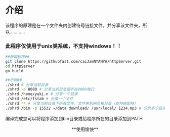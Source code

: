 # 介绍
该程序的原理是在一个文件夹内创建符号链接文件，并分享该文件夹，所以…………
### 此程序仅使用于unix类系统，不支持windows！！

```bash
##获取程序##
git clone https://githubfast.com/caiJamNYANYA/httpServer.git
cd httpServer
go build

##示例##
./shrd # 分享当前目录
./shrd -p 8080 # 分享当前目录监听在8080端口
./shrd /home/yuki.n # 分享一个目录
./shrd /etc/fstab # 分享一个文件
./shrd ** # 分享当前目录下所有文件、文件夹到网页根目录（支持统配符）
./shrd /bin -p 15532 ~/data download/ /usr/local/ 1234.mp3 # 分享多个目录、文件并监听在15532端口
```
编译完成您可以将程序添加到bin目录或给程序所在的目录添加到PATH
<center>**使用愉快**</center>
